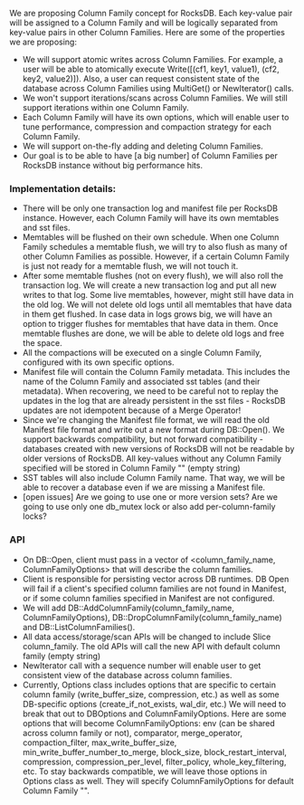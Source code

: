 We are proposing Column Family concept for RocksDB. Each key-value pair will be assigned to a Column Family and will be logically separated from key-value pairs in other Column Families. Here are some of the properties we are proposing:
* We will support atomic writes across Column Families. For example, a user will be able to atomically execute Write([(cf1, key1, value1), (cf2, key2, value2)]). Also, a user can request consistent state of the database across Column Families using MultiGet() or NewIterator() calls.
* We won't support iterations/scans across Column Families. We will still support iterations within one Column Family.
* Each Column Family will have its own options, which will enable user to tune performance, compression and compaction strategy for each Column Family.
* We will support on-the-fly adding and deleting Column Families.
* Our goal is to be able to have [a big number] of Column Families per RocksDB instance without big performance hits.

### Implementation details:
* There will be only one transaction log and manifest file per RocksDB instance. However, each Column Family will have its own memtables and sst files.
* Memtables will be flushed on their own schedule. When one Column Family schedules a memtable flush, we will try to also flush as many of other Column Families as possible. However, if a certain Column Family is just not ready for a memtable flush, we will not touch it.
* After some memtable flushes (not on every flush), we will also roll the transaction log. We will create a new transaction log and put all new writes to that log. Some live memtables, however, might still have data in the old log. We will not delete old logs until all memtables that have data in them get flushed. In case data in logs grows big, we will have an option to trigger flushes for memtables that have data in them. Once memtable flushes are done, we will be able to delete old logs and free the space.
* All the compactions will be executed on a single Column Family, configured with its own specific options.
* Manifest file will contain the Column Family metadata. This includes the name of the Column Family and associated sst tables (and their metadata). When recovering, we need to be careful not to replay the updates in the log that are already persistent in the sst files - RocksDB updates are not idempotent because of a Merge Operator!
* Since we're changing the Manifest file format, we will read the old Manifest file format and write out a new format during DB::Open(). We support backwards compatibility, but not forward compatibility - databases created with new versions of RocksDB will not be readable by older versions of RocksDB. All key-values without any Column Family specified will be stored in Column Family "" (empty string)
* SST tables will also include Column Family name. That way, we will be able to recover a database even if we are missing a Manifest file.
* [open issues] Are we going to use one or more version sets? Are we going to use only one db_mutex lock or also add per-column-family locks?

### API
* On DB::Open, client must pass in a vector of <column_family_name, ColumnFamilyOptions> that will describe the column families.
* Client is responsible for persisting vector<ColumnFamilyOptions> across DB runtimes. DB Open will fail if a client's specified column families are not found in Manifest, or if some column families specified in Manifest are not configured.
* We will add DB::AddColumnFamily(column_family_name, ColumnFamilyOptions), DB::DropColumnFamily(column_family_name) and DB::ListColumnFamilies().
* All data access/storage/scan APIs will be changed to include Slice column_family. The old APIs will call the new API with default column family (empty string)
* NewIterator call with a sequence number will enable user to get consistent view of the database across column families. 
* Currently, Options class includes options that are specific to certain column family (write_buffer_size, compression, etc.) as well as some DB-specific options (create_if_not_exists, wal_dir, etc.) We will need to break that out to DBOptions and ColumnFamilyOptions. Here are some options that will become ColumnFamilyOptions: env (can be shared across column family or not), comparator, merge_operator, compaction_filter, max_write_buffer_size, min_write_buffer_number_to_merge, block_size, block_restart_interval, compression, compression_per_level, filter_policy, whole_key_filtering, etc. To stay backwards compatible, we will leave those options in Options class as well. They will specify ColumnFamilyOptions for default Column Family "".